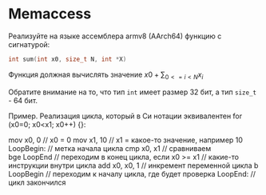 # Memaccess

Реализуйте на языке ассемблера armv8 (AArch64) функцию с сигнатурой:
```c
int sum(int x0, size_t N, int *X)
```

Функция должная вычислять значение $x0 + \sum_{0 <= i < N} x_i$

Обратите внимание на то, что тип `int` имеет размер 32 бит, а тип `size_t` - 64 бит.

Пример. Реализация цикла, который в Си нотации эквивалентен 
for (x0=0; x0<x1; x0++) {}:

  mov    x0, 0      // x0 = 0
  mov    x1, 10     // x1 = какое-то значение, например 10
LoopBegin:          // метка начала цикла
  cmp    x0, x1     // сравниваем  
  bge    LoopEnd    // переходим в конец цикла, если x0 >= x1
  // какие-то инструкции внутри цикла
  add    x0, x0, 1  // инкремент переменной цикла
  b      LoopBegin  // переходим к началу цикла, где будет проверка
LoopEnd:
  // цикл закончился